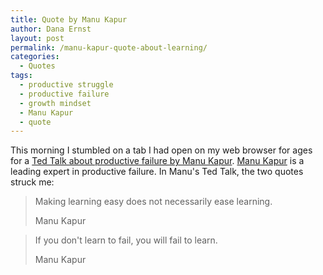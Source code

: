 ```yaml
---
title: Quote by Manu Kapur
author: Dana Ernst
layout: post
permalink: /manu-kapur-quote-about-learning/
categories:
  - Quotes
tags:
  - productive struggle
  - productive failure
  - growth mindset
  - Manu Kapur
  - quote
---
```


This morning I stumbled on a tab I had open on my web browser for ages for a [Ted Talk about productive failure by Manu Kapur](https://www.youtube.com/watch?v=QlwkerwaV2E).  [Manu Kapur](https://www.manukapur.com) is a leading expert in productive failure. In Manu's Ted Talk, the two quotes struck me:

<blockquote>
<p>Making learning easy does not necessarily ease learning.</p>
<footer>Manu Kapur</footer>
</blockquote>

<blockquote>
<p>If you don't learn to fail, you will fail to learn.</p>
<footer>Manu Kapur</footer>
</blockquote>
